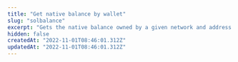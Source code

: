 ```yaml
---
title: "Get native balance by wallet"
slug: "solbalance"
excerpt: "Gets the native balance owned by a given network and address."
hidden: false
createdAt: "2022-11-01T08:46:01.312Z"
updatedAt: "2022-11-01T08:46:01.312Z"
---
```

